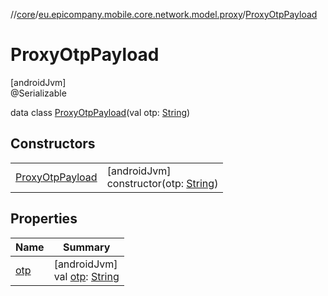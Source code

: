 //[core](../../../index.md)/[eu.epicompany.mobile.core.network.model.proxy](../index.md)/[ProxyOtpPayload](index.md)

# ProxyOtpPayload

[androidJvm]\
@Serializable

data class [ProxyOtpPayload](index.md)(val otp: [String](https://kotlinlang.org/api/latest/jvm/stdlib/kotlin/-string/index.html))

## Constructors

| | |
|---|---|
| [ProxyOtpPayload](-proxy-otp-payload.md) | [androidJvm]<br>constructor(otp: [String](https://kotlinlang.org/api/latest/jvm/stdlib/kotlin/-string/index.html)) |

## Properties

| Name | Summary |
|---|---|
| [otp](otp.md) | [androidJvm]<br>val [otp](otp.md): [String](https://kotlinlang.org/api/latest/jvm/stdlib/kotlin/-string/index.html) |
